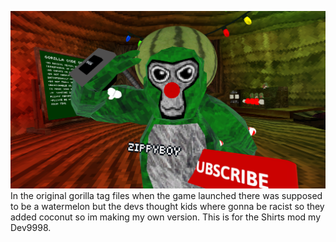 ![What it look like](https://github.com/kingman11211/Zippy-s-Mods/blob/main/Custom%20Shirts/Watermelon%20Hat/Watermelon%20Hat.png?raw=true)
In the original gorilla tag files when the game launched there was supposed to be a watermelon but the devs thought kids where gonna be racist so they added coconut so im making my own version. This is for the Shirts mod my Dev9998.
